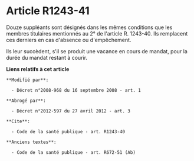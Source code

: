 # Article R1243-41

Douze suppléants sont désignés dans les mêmes conditions que les membres titulaires mentionnés au 2° de l'article R. 1243-40.
Ils remplacent ces derniers en cas d'absence ou d'empêchement. 

Ils leur succèdent, s'il se produit une vacance en cours de mandat, pour la durée du mandat restant à courir.

**Liens relatifs à cet article**

	**Modifié par**:

	  - Décret n°2008-968 du 16 septembre 2008 - art. 1

	**Abrogé par**:

	  - Décret n°2012-597 du 27 avril 2012 - art. 3

	**Cite**:

	  - Code de la santé publique - art. R1243-40

	**Anciens textes**:

	  - Code de la santé publique - art. R672-51 (Ab)
